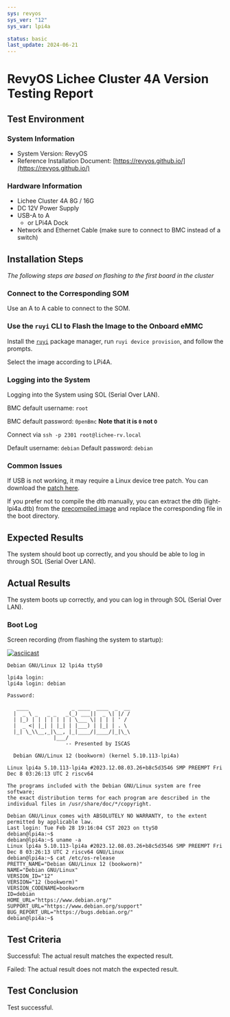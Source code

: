 ```yaml
---
sys: revyos
sys_ver: "12"
sys_var: lpi4a

status: basic
last_update: 2024-06-21
---
```


# RevyOS Lichee Cluster 4A Version Testing Report

## Test Environment

### System Information

- System Version: RevyOS
- Reference Installation Document: [https://revyos.github.io/](https://revyos.github.io/)

### Hardware Information

- Lichee Cluster 4A 8G / 16G
- DC 12V Power Supply
- USB-A to A
    - or LPi4A Dock
- Network and Ethernet Cable (make sure to connect to BMC instead of a switch)

## Installation Steps

*The following steps are based on flashing to the first board in the cluster*

### Connect to the Corresponding SOM

Use an A to A cable to connect to the SOM.

### Use the `ruyi` CLI to Flash the Image to the Onboard eMMC

Install the [`ruyi`](https://github.com/ruyisdk/ruyi) package manager, run `ruyi device provision`, and follow the prompts.

Select the image according to LPi4A.

### Logging into the System

Logging into the System using SOL (Serial Over LAN).

BMC default username: `root`

BMC default password: `0penBmc`  **Note that it is `0` not `O`**

Connect via `ssh -p 2301 root@lichee-rv.local`

Default username: `debian`
Default password: `debian`

### Common Issues

If USB is not working, it may require a Linux device tree patch. You can download the [patch here](https://dl.sipeed.com/fileList/LICHEE/LicheeCluster4A/04_Firmware/lpi4a/src/linux/0001-arch-riscv-boot-dts-lpi4a-disable-i2c-io-expander-fo.patch).

If you prefer not to compile the dtb manually, you can extract the dtb (light-lpi4a.dtb) from the [precompiled image](https://dl.sipeed.com/shareURL/LICHEE/LicheeCluster4A/04_Firmware/lpi4a/bin) and replace the corresponding file in the boot directory.

## Expected Results

The system should boot up correctly, and you should be able to log in through SOL (Serial Over LAN).

## Actual Results

The system boots up correctly, and you can log in through SOL (Serial Over LAN).

### Boot Log

Screen recording (from flashing the system to startup):

[![asciicast](https://asciinema.org/a/G0poBmxPbBjIfpVOC1PW2xh9y.svg)](https://asciinema.org/a/G0poBmxPbBjIfpVOC1PW2xh9y)

```log
Debian GNU/Linux 12 lpi4a ttyS0

lpi4a login: 
lpi4a login: debian

Password: 

   ____              _ ____  ____  _  __
  |  _ \ _   _ _   _(_) ___||  _ \| |/ /
  | |_) | | | | | | | \___ \| | | | ' / 
  |  _ <| |_| | |_| | |___) | |_| | . \ 
  |_| \_\\__,_|\__, |_|____/|____/|_|\_\
               |___/                    
                   -- Presented by ISCAS

  Debian GNU/Linux 12 (bookworm) (kernel 5.10.113-lpi4a)

Linux lpi4a 5.10.113-lpi4a #2023.12.08.03.26+b8c5d3546 SMP PREEMPT Fri Dec 8 03:26:13 UTC 2 riscv64

The programs included with the Debian GNU/Linux system are free software;
the exact distribution terms for each program are described in the
individual files in /usr/share/doc/*/copyright.

Debian GNU/Linux comes with ABSOLUTELY NO WARRANTY, to the extent
permitted by applicable law.
Last login: Tue Feb 28 19:16:04 CST 2023 on ttyS0
debian@lpi4a:~$
debian@lpi4a:~$ uname -a
Linux lpi4a 5.10.113-lpi4a #2023.12.08.03.26+b8c5d3546 SMP PREEMPT Fri Dec 8 03:26:13 UTC 2 riscv64 GNU/Linux
debian@lpi4a:~$ cat /etc/os-release 
PRETTY_NAME="Debian GNU/Linux 12 (bookworm)"
NAME="Debian GNU/Linux"
VERSION_ID="12"
VERSION="12 (bookworm)"
VERSION_CODENAME=bookworm
ID=debian
HOME_URL="https://www.debian.org/"
SUPPORT_URL="https://www.debian.org/support"
BUG_REPORT_URL="https://bugs.debian.org/"
debian@lpi4a:~$ 

```

## Test Criteria

Successful: The actual result matches the expected result.

Failed: The actual result does not match the expected result.

## Test Conclusion

Test successful.

